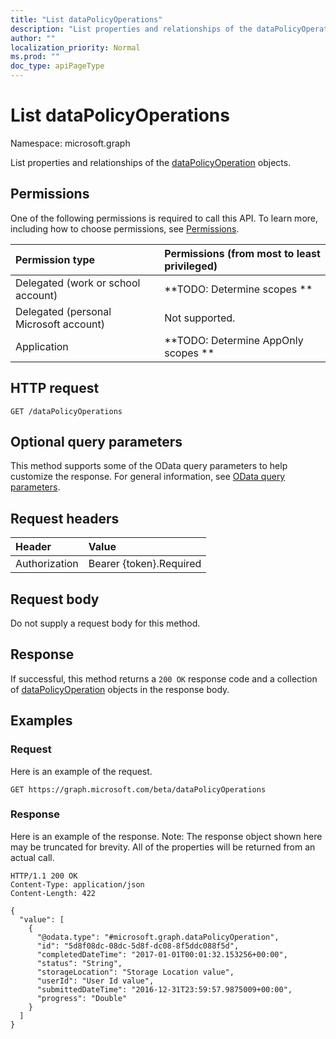 ```yaml
---
title: "List dataPolicyOperations"
description: "List properties and relationships of the dataPolicyOperation objects."
author: ""
localization_priority: Normal
ms.prod: ""
doc_type: apiPageType
---
```


# List dataPolicyOperations

Namespace: microsoft.graph

List properties and relationships of the [dataPolicyOperation](../resources/datapolicyoperation.md) objects.

## Permissions
One of the following permissions is required to call this API. To learn more, including how to choose permissions, see [Permissions](/concepts/permissions-reference.md).

|Permission type|Permissions (from most to least privileged)|
|:---|:---|
|Delegated (work or school account)|**TODO: Determine scopes **|
|Delegated (personal Microsoft account)|Not supported.|
|Application|**TODO: Determine AppOnly scopes **|

## HTTP request
<!-- {
  "blockType": "ignored"
}
-->
``` http
GET /dataPolicyOperations
```

## Optional query parameters
This method supports some of the OData query parameters to help customize the response. For general information, see [OData query parameters](/graph/query-parameters).

## Request headers
|Header|Value|
|:---|:---|
|Authorization|Bearer {token}.Required|

## Request body
Do not supply a request body for this method.

## Response
If successful, this method returns a `200 OK` response code and a collection of [dataPolicyOperation](../resources/datapolicyoperation.md) objects in the response body.

## Examples

### Request
Here is an example of the request.
<!-- {
  "blockType": "request",
  "name": "get_datapolicyoperation"
}
-->
``` http
GET https://graph.microsoft.com/beta/dataPolicyOperations
```

### Response
Here is an example of the response. Note: The response object shown here may be truncated for brevity. All of the properties will be returned from an actual call.
<!-- {
  "blockType": "response",
  "truncated": true,
  "@odata.type": "collection(microsoft.graph.datapolicyoperation)"
}
-->
``` http
HTTP/1.1 200 OK
Content-Type: application/json
Content-Length: 422

{
  "value": [
    {
      "@odata.type": "#microsoft.graph.dataPolicyOperation",
      "id": "5d8f08dc-08dc-5d8f-dc08-8f5ddc088f5d",
      "completedDateTime": "2017-01-01T00:01:32.153256+00:00",
      "status": "String",
      "storageLocation": "Storage Location value",
      "userId": "User Id value",
      "submittedDateTime": "2016-12-31T23:59:57.9875009+00:00",
      "progress": "Double"
    }
  ]
}
```

